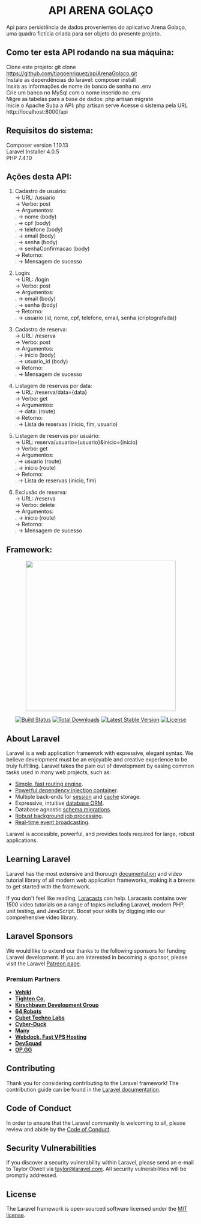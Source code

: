## <h1 align=center><b>API ARENA GOLAÇO</b></h1>

Api para persistência de dados provenientes do aplicativo Arena Golaço, uma quadra fictícia criada para ser objeto do presente projeto.

## Como ter esta API rodando na sua máquina:

Clone este projeto: git clone https://github.com/tiagoenriquez/apiArenaGolaco.git <br>
Instale as dependências do laravel: composer install <br>
Insira as informações de nome de banco de senha no .env <br>
Crie um banco no MySql com o nome inserido no .env <br>
Migre as tabelas para a base de dados: php artisan migrate <br>
Inicie o Apache
Suba a API: php artisan serve
Acesse o sistema pela URL http://localhost:8000/api

## Requisitos do sistema:

Composer version 1.10.13 <br>
Laravel Installer 4.0.5 <br>
PHP 7.4.10

## Ações desta API:

1. Cadastro de usuário: <br>
    -> URL: /usuario    <br>
    -> Verbo: post <br>
    -> Argumentos: <br>
    .   -> nome (body) <br>
    .   -> cpf (body) <br>
    .   -> telefone (body) <br>
    .   -> email (body) <br>
    .   -> senha (body) <br>
    .   -> senhaConfirmacao (body) <br>
    -> Retorno: <br>
    .   -> Mensagem de sucesso <br>

2. Login: <br>
     -> URL: /login <br>
    -> Verbo: post <br>
    -> Argumentos: <br>
    .   -> email (body) <br>
    .   -> senha (body) <br>
    -> Retorno: <br>
    .   -> usuario (id, nome, cpf, telefone, email, senha (criptografada)) <br>

3. Cadastro de reserva: <br>
    -> URL: /reserva <br>
    -> Verbo: post <br>
    -> Argumentos: <br>
    .   -> inicio (body) <br>
    .   -> usuario_id (body) <br>
    -> Retorno: <br>
    .   -> Mensagem de sucesso <br>

4. Listagem de reservas por data: <br>
    -> URL: /reserva/data={data} <br>
    -> Verbo: get <br>
    -> Argumentos: <br>
    .   -> data: (route) <br>
    -> Retorno: <br>
    .   -> Lista de reservas (inicio, fim, usuario) <br>

5. Listagem de reservas por usuário: <br>
    -> URL: reserva/usuario={usuario}&inicio={inicio} <br>
    -> Verbo: get <br>
    -> Argumentos: <br>
    .   -> usuario (route) <br>
    .   -> inicio (route) <br>
    -> Retorno: <br>
    .   -> Lista de reservas (inicio, fim) <br>

6. Exclusão de reserva: <br>
    -> URL: /reserva <br>
    -> Verbo: delete <br>
    -> Argumentos: <br>
    .   -> inicio (route) <br>
    -> Retorno: <br>
    .   -> Mensagem de sucesso <br>

## Framework:

<p align="center"><a href="https://laravel.com" target="_blank"><img src="https://raw.githubusercontent.com/laravel/art/master/logo-lockup/5%20SVG/2%20CMYK/1%20Full%20Color/laravel-logolockup-cmyk-red.svg" width="400"></a></p>

<p align="center">
<a href="https://travis-ci.org/laravel/framework"><img src="https://travis-ci.org/laravel/framework.svg" alt="Build Status"></a>
<a href="https://packagist.org/packages/laravel/framework"><img src="https://img.shields.io/packagist/dt/laravel/framework" alt="Total Downloads"></a>
<a href="https://packagist.org/packages/laravel/framework"><img src="https://img.shields.io/packagist/v/laravel/framework" alt="Latest Stable Version"></a>
<a href="https://packagist.org/packages/laravel/framework"><img src="https://img.shields.io/packagist/l/laravel/framework" alt="License"></a>
</p>

## About Laravel

Laravel is a web application framework with expressive, elegant syntax. We believe development must be an enjoyable and creative experience to be truly fulfilling. Laravel takes the pain out of development by easing common tasks used in many web projects, such as:

- [Simple, fast routing engine](https://laravel.com/docs/routing).
- [Powerful dependency injection container](https://laravel.com/docs/container).
- Multiple back-ends for [session](https://laravel.com/docs/session) and [cache](https://laravel.com/docs/cache) storage.
- Expressive, intuitive [database ORM](https://laravel.com/docs/eloquent).
- Database agnostic [schema migrations](https://laravel.com/docs/migrations).
- [Robust background job processing](https://laravel.com/docs/queues).
- [Real-time event broadcasting](https://laravel.com/docs/broadcasting).

Laravel is accessible, powerful, and provides tools required for large, robust applications.

## Learning Laravel

Laravel has the most extensive and thorough [documentation](https://laravel.com/docs) and video tutorial library of all modern web application frameworks, making it a breeze to get started with the framework.

If you don't feel like reading, [Laracasts](https://laracasts.com) can help. Laracasts contains over 1500 video tutorials on a range of topics including Laravel, modern PHP, unit testing, and JavaScript. Boost your skills by digging into our comprehensive video library.

## Laravel Sponsors

We would like to extend our thanks to the following sponsors for funding Laravel development. If you are interested in becoming a sponsor, please visit the Laravel [Patreon page](https://patreon.com/taylorotwell).

### Premium Partners

- **[Vehikl](https://vehikl.com/)**
- **[Tighten Co.](https://tighten.co)**
- **[Kirschbaum Development Group](https://kirschbaumdevelopment.com)**
- **[64 Robots](https://64robots.com)**
- **[Cubet Techno Labs](https://cubettech.com)**
- **[Cyber-Duck](https://cyber-duck.co.uk)**
- **[Many](https://www.many.co.uk)**
- **[Webdock, Fast VPS Hosting](https://www.webdock.io/en)**
- **[DevSquad](https://devsquad.com)**
- **[OP.GG](https://op.gg)**

## Contributing

Thank you for considering contributing to the Laravel framework! The contribution guide can be found in the [Laravel documentation](https://laravel.com/docs/contributions).

## Code of Conduct

In order to ensure that the Laravel community is welcoming to all, please review and abide by the [Code of Conduct](https://laravel.com/docs/contributions#code-of-conduct).

## Security Vulnerabilities

If you discover a security vulnerability within Laravel, please send an e-mail to Taylor Otwell via [taylor@laravel.com](mailto:taylor@laravel.com). All security vulnerabilities will be promptly addressed.

## License

The Laravel framework is open-sourced software licensed under the [MIT license](https://opensource.org/licenses/MIT).

